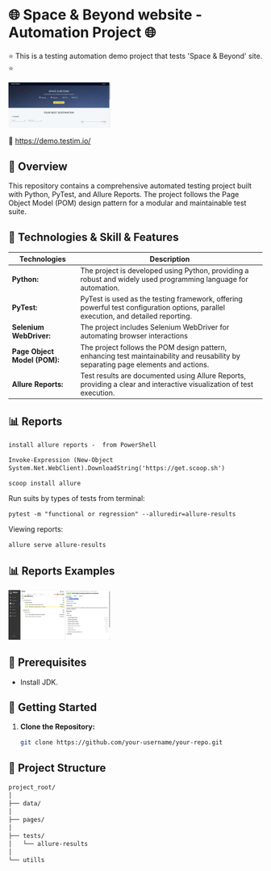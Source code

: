 

# 🌐 Space & Beyond website -  Automation Project 🌐
⭐ This is a testing automation demo project that tests 'Space & Beyond' site. ⭐

  <p align="left">
  <img src="ScreenShots/homePage.JPG" width="40%" alt="Example for screenshot on failure" />
  </p>
  
🔗  https://demo.testim.io/



## 📖 Overview

This repository contains a comprehensive automated testing project built with Python, PyTest, and Allure Reports. 
The project follows the Page Object Model (POM) design pattern for a modular and maintainable test suite.



## 📑 Technologies & Skill & Features
| Technologies      | Description |
| ----------- | ----------- |
| **Python:**      | The project is developed using Python, providing a robust and widely used programming language for automation.       |
| **PyTest:**   | PyTest is used as the testing framework, offering powerful test configuration options, parallel execution, and detailed reporting.        |
| **Selenium WebDriver:**   | The project includes Selenium WebDriver for automating browser interactions        |
| **Page Object Model (POM):**   | The project follows the POM design pattern, enhancing test maintainability and reusability by separating page elements and actions.        |
| **Allure Reports:**   | Test results are documented using Allure Reports, providing a clear and interactive visualization of test execution.        |



## 📊 Reports
	install allure reports -  from PowerShell
	
  ```
  Invoke-Expression (New-Object System.Net.WebClient).DownloadString('https://get.scoop.sh')
  ```
  
  ```
  scoop install allure
  ```
<p>
   	Run suits by types of tests from terminal:
</p>

  ```
  pytest -m "functional or regression" --alluredir=allure-results
  ```

<p>
   	Viewing reports:
</p>

```
allure serve allure-results
```
   
## 📊 Reports Examples
<p>
  <img src="ScreenShots/allure_reports.JPG" width="40%" title="Example for screenshot on failure"  />
</p>


## 📖 Prerequisites

- Install JDK.



## 🏁 Getting Started

1. **Clone the Repository:**
   ```bash
   git clone https://github.com/your-username/your-repo.git
    ```

## 📁 Project Structure
```
project_root/
│
├── data/              
│       
├── pages/             
│   
├── tests/            
│   └── allure-results
│
└── utills    

```
